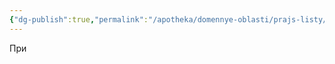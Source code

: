 ```yaml
---
{"dg-publish":true,"permalink":"/apotheka/domennye-oblasti/prajs-listy/prioritizacziya-prajs-listov/"}
---
```



При
